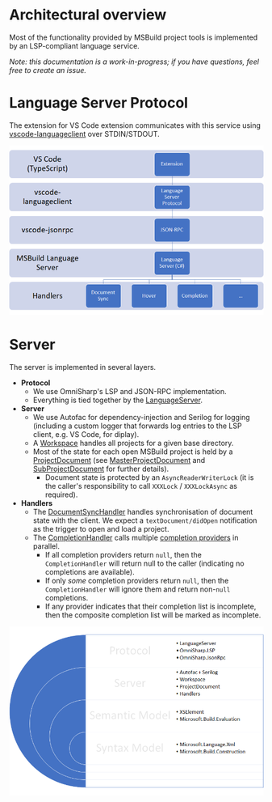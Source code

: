 # Architectural overview

Most of the functionality provided by MSBuild project tools is implemented by an LSP-compliant language service.

_Note: this documentation is a work-in-progress; if you have questions, feel free to create an issue._

# Language Server Protocol

The extension for VS Code extension communicates with this service using [vscode-languageclient](https://www.npmjs.com/package/vscode-languageclient) over STDIN/STDOUT.

![LSP - layers](images/lsp-layers.png)

# Server

The server is implemented in several layers.

* **Protocol**
  * We use OmniSharp's LSP and JSON-RPC implementation.
  * Everything is tied together by the [LanguageServer](https://github.com/OmniSharp/csharp-language-server-protocol/blob/4bc2a15e43593e6e459e9b0784cb85fadcf89c34/src/Lsp/LanguageServer.cs#L22).
* **Server**
  * We use Autofac for dependency-injection and Serilog for logging (including a custom logger that forwards log entries to the LSP client, e.g. VS Code, for diplay).
  * A [Workspace](../../src/LanguageServer.Engine/Documents/Workspace.cs) handles all projects for a given base directory.
  * Most of the state for each open MSBuild project is held by a [ProjectDocument](../../src/LanguageServer.Engine/Documents/ProjectDocument.cs) (see [MasterProjectDocument](../../src/LanguageServer.Engine/Documents/MasterProjectDocument.cs) and [SubProjectDocument](../../src/LanguageServer.Engine/Documents/SubProjectDocument.cs) for further details).
    * Document state is protected by an `AsyncReaderWriterLock` (it is the caller's responsibility to call `XXXLock` / `XXXLockAsync` as required).
* **Handlers**
  * The [DocumentSyncHandler](../../src/LanguageServer.Engine/Handlers/DocumentSyncHandler.cs) handles synchronisation of document state with the client. We expect a `textDocument/didOpen` notification as the trigger to open and load a project.
  * The [CompletionHandler](../../src/LanguageServer.Engine/Handlers/CompletionHandler.cs) calls multiple [completion providers](../../src/LanguageServer.Engine/CompletionProviders) in parallel.
    * If all completion providers return `null`, then the `CompletionHandler` will return null to the caller (indicating no completions are available).
    * If only _some_ completion providers return `null`, then the `CompletionHandler` will ignore them and return non-`null` completions.
    * If any provider indicates that their completion list is incomplete, then the composite completion list will be marked as incomplete.

![server layers](images/server-layers.png)
